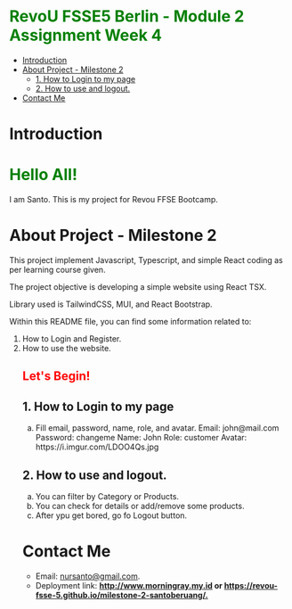 <h1> <b style="color: green" >RevoU FSSE5 Berlin - Module 2 Assignment Week 4</b></h1>

- [Introduction](#introduction)
- [About Project - Milestone 2](#about-project---milestone-2)
  - [1. How to Login to my page](#1-how-to-login-to-my-page)
  - [2. How to use and logout.](#2-how-to-use-and-logout)
- [Contact Me](#contact-me)

# Introduction

<h1 style="color: green">Hello All!</h1>

I am Santo.
This is my project for Revou FFSE Bootcamp.

# About Project - Milestone 2

<p>This project implement Javascript, Typescript, and simple React coding as per learning course given.</p>
<p>The project objective is developing a simple website using React TSX.</p>
<p>Library used is TailwindCSS, MUI, and React Bootstrap.</p>

<p>Within this README file, you can find some information related to:</p>
<ol>
<li>How to Login and Register.</li>
<li>How to use the website.</li>

<h2 style="color: red">Let's Begin!</h2>

## 1. How to Login to my page

<ol>
<li type="a">
    Fill email, password, name, role, and avatar.
    Email: john@mail.com
    Password:  changeme
    Name: John
    Role: customer
    Avatar: https://i.imgur.com/LDOO4Qs.jpg
</li>

</ol>

## 2. How to use and logout.

<ol>
<li type="a">
    You can filter by Category or Products. </br>
    
</li>

<li type="a">
    You can check for details or add/remove some products.
</li>

<li type="a">
    After ypu get bored, go fo Logout button. </br>
   
</li>

</ol>

# Contact Me

 <ul>
 <li>   Email: <a href="nursanto@gmail.com">nursanto@gmail.com</a>.</li>
 <li>Deployment link:  <b><a href="http://www.morningray.my.id">http://www.morningray.my.id</a> or <a href=https://revou-fsse-5.github.io/milestone-2-santoberuang>https://revou-fsse-5.github.io/milestone-2-santoberuang/.</b></li>
 </ul>
<p></p>
<p></p>
